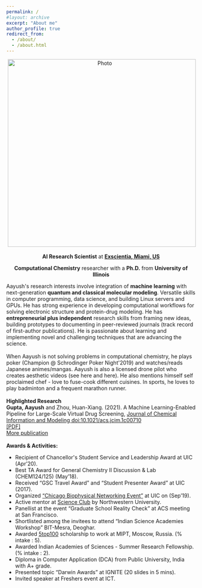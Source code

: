 ```yaml
---
permalink: /
#layout: archive
excerpt: "About me"
author_profile: true
redirect_from:
  - /about/
  - /about.html
---
```


<p align="center">
  <img src="https://aaayushg.github.io/images/aayu1.jpeg?raw=true" alt="Photo" style="width: 500px;"/> 
</p>

<p align="center">
  <strong>AI Research Scientist</strong> at <strong><a href="https://www.exscientia.ai/">Exscientia, Miami, US</a></strong>
 
<p align="center">
  <strong>Computational Chemistry</strong> researcher with a <strong>Ph.D.</strong> from <strong>University of Illinois</strong>
</p>

Aayush's research interests involve integration of <strong>machine learning</strong> with next-generation <strong>quantum and classical molecular modeling</strong>. Versatile skills in computer programming, data science, and building Linux servers and GPUs. He has strong experience in developing computational workflows for solving electronic structure and protein-drug modeling. He has <strong>entrepreneurial plus independent</strong> research skills from framing new ideas, building prototypes to documenting in peer-reviewed journals (track record of first-author publications). He is passionate about learning and implementing novel and challenging techniques that are advancing the science.<br/>
<br/>
When Aayush is not solving problems in computational chemistry, he plays poker (Champion @ Schrodinger Poker Night'2019) and watches/reads Japanese animes/mangas. Aayush is also a licensed drone pilot who creates aesthetic videos (see here and here). He also mentions himself self proclaimed chef - love to fuse-cook different cuisines. In sports, he loves to play badminton and a frequent marathon runner.<br/>
<br/>
<strong>Highlighted Research</strong><br/>
<strong>Gupta, Aayush</strong> and Zhou, Huan-Xiang. (2021). A Machine Learning-Enabled Pipeline for Large-Scale Virtual Drug Screening, <a href="https://pubs.acs.org/doi/10.1021/acs.jcim.1c00710">Journal of Chemical Information and Modeling doi:10.1021/acs.jcim.1c00710 </a><br/>
<a href="https://aaayushg.github.io/files/jcim.pdf">[PDF]</a><br/>
<a href="https://aaayushg.github.io/publications/">More publication</a><br/>
<br/>
<strong>Awards & Activities:</strong><br/>
* Recipient of Chancellor's Student Service and Leadership Award at UIC (Apr’20).<br/>
* Best TA Award for General Chemistry II Discussion & Lab (CHEM124/125) (May’18). <br/>
* Received “GSC Travel Award” and “Student Presenter Award” at UIC (2017). <br/>
* Organized <a href="https://biophysicschicago.webnode.com/">“Chicago Biophysical Networking Event”</a> at UIC on (Sep’19).<br/>
* Active mentor at <a href="https://scienceclub.northwestern.edu/">Science Club</a> by Northwestern University.<br/>
* Panellist at the event “Graduate School Reality Check” at ACS meeting at San Francisco.<br/>
* Shortlisted among the invitees to attend “Indian Science Academies Workshop” BIT-Mesra, Deoghar. <br/>
* Awarded <a href="http://5top100.ru/">5top100</a> scholarship to work at MIPT, Moscow, Russia. (% intake : 5).<br/>
* Awarded Indian Academies of Sciences - Summer Research Fellowship. (% intake : 2).<br/>
* Diploma in Computer Application (DCA) from Public University, India with A+ grade.<br/>
* Presented topic “Darwin Awards” at IGNITE (20 slides in 5 mins).<br/>
* Invited speaker at Freshers event at ICT.<br/>
